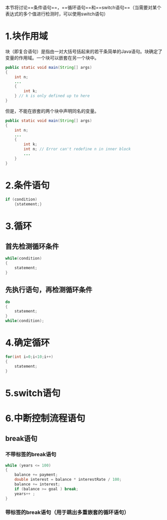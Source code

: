 本节将讨论==条件语句==，==循环语句==和==switch语句==（当需要对某个表达式的多个值进行检测时，可以使用switch语句）

# 1.块作用域
块（即复合语句）是指由一对大括号括起来的若干条简单的Java语句。块确定了变量的作用域。一个块可以嵌套在另一个块中。
```java
public static void main(String[] args)
{
    int n;
    ...
    {
        int k;
    } // k is only defined up to here
}
```
但是，不能在嵌套的两个块中声明同名的变量。
```java
public static void main(String[] args)
{
    int n;
    ...
    {
        int k;
        int n; // Error can't redefine n in inner block
        ...
    }
}
```

# 2.条件语句
```java
if (condition) 
    {statement;}
```

# 3.循环
## 首先检测循环条件
```java
while(condition)
{
    statement;
}
```
## 先执行语句，再检测循环条件
```java
do
{
    statement;
}
while(condition);
```

# 4.确定循环
```java
for(int i=0;i<10;i++)
{
    statement;
}
```

# 5.switch语句



# 6.中断控制流程语句
## break语句
### 不带标签的break语句
```java
while (years <= 100)
{
    balance += payment;
    double interest = balance * interestRate / 100;
    balance += interest;
    if (balance >= goal ) break;
    years++ ;
}
```

### 带标签的break语句（用于跳出多重嵌套的循环语句）


